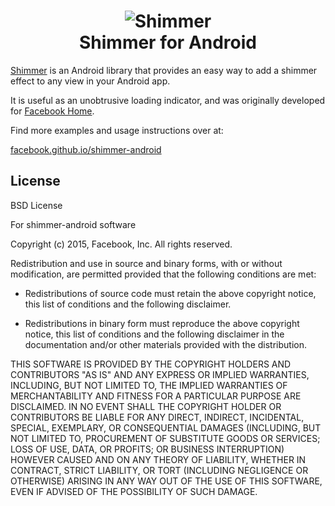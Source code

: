 <h1 align="center">
<img src="/shimmer.gif?raw=true" alt="Shimmer" /><br />
Shimmer for Android
</h1>


[Shimmer](http://facebook.github.io/shimmer-android) is an Android library that
provides an easy way to add a shimmer effect to any view in your Android app.

It is useful as an unobtrusive loading indicator, and was originally developed for <a href="http://newsroom.fb.com/news/2013/04/introducing-home/">Facebook Home</a>.

Find more examples and usage instructions over at:

[facebook.github.io/shimmer-android](http://facebook.github.io/shimmer-android)

## License

BSD License

For shimmer-android software

Copyright (c) 2015, Facebook, Inc.
All rights reserved.

Redistribution and use in source and binary forms, with or without
modification, are permitted provided that the following conditions are met:

* Redistributions of source code must retain the above copyright notice,
this list of conditions and the following disclaimer.

* Redistributions in binary form must reproduce the above copyright notice,
this list of conditions and the following disclaimer in the documentation
and/or other materials provided with the distribution.

THIS SOFTWARE IS PROVIDED BY THE COPYRIGHT HOLDERS AND CONTRIBUTORS "AS IS"
AND ANY EXPRESS OR IMPLIED WARRANTIES, INCLUDING, BUT NOT LIMITED TO, THE
IMPLIED WARRANTIES OF MERCHANTABILITY AND FITNESS FOR A PARTICULAR PURPOSE
ARE DISCLAIMED. IN NO EVENT SHALL THE COPYRIGHT HOLDER OR CONTRIBUTORS BE
LIABLE FOR ANY DIRECT, INDIRECT, INCIDENTAL, SPECIAL, EXEMPLARY, OR
CONSEQUENTIAL DAMAGES (INCLUDING, BUT NOT LIMITED TO, PROCUREMENT OF
SUBSTITUTE GOODS OR SERVICES; LOSS OF USE, DATA, OR PROFITS; OR BUSINESS
INTERRUPTION) HOWEVER CAUSED AND ON ANY THEORY OF LIABILITY, WHETHER IN
CONTRACT, STRICT LIABILITY, OR TORT (INCLUDING NEGLIGENCE OR OTHERWISE)
ARISING IN ANY WAY OUT OF THE USE OF THIS SOFTWARE, EVEN IF ADVISED OF THE
POSSIBILITY OF SUCH DAMAGE.
